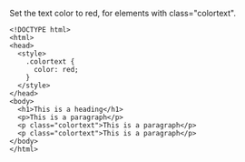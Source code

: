Set the text color to red, for elements with class="colortext".

    <!DOCTYPE html>
    <html>
    <head>
      <style>
        .colortext {
          color: red;
        }
      </style>
    </head>
    <body>
      <h1>This is a heading</h1>
      <p>This is a paragraph</p>
      <p class="colortext">This is a paragraph</p>
      <p class="colortext">This is a paragraph</p>
    </body>
    </html>
